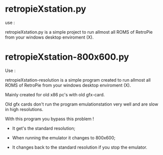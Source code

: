 # retropieXstation.py
use :

retropieXstation.py is a simple project to run allmost all ROMS of RetroPie from your windows desktop enviroment (X).

# retropieXstation-800x600.py
Use : 

retropieXstation-resolution is a simple program created to run allmost all ROMS of RetroPie from your windows desktop enviroment (X).

Mainly created for old x86 pc's with old gfx-card.

Old gfx cards don't run the program emulationstation very well and are slow in high resolutions. 

With this program you bypass this problem !

- It get's the standard resolution;

- When running the emulator it changes to 800x600;

- It changes back to the standard resolution if you stop the emulator.
